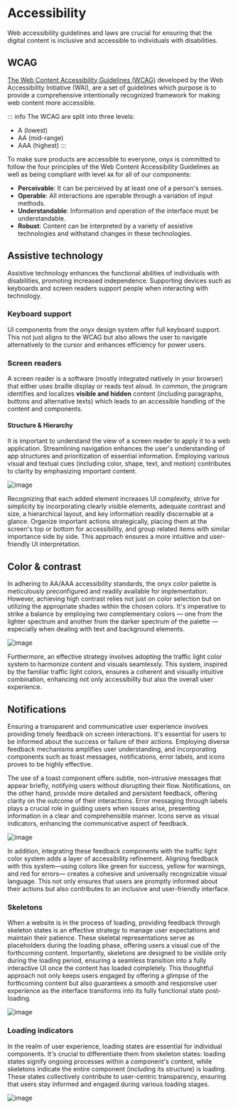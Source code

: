 # Accessibility

Web accessibility guidelines and laws are crucial for ensuring that the digital content is inclusive and accessible to individuals with disabilities.

## WCAG

[The Web Content Accessibility Guidelines (WCAG)](https://www.w3.org/TR/UNDERSTANDING-WCAG20/intro.html#introduction-fourprincs-head) developed by the Web Accessibility Initiative (WAI), are a set of guidelines which purpose is to provide a comprehensive intentionally recognized framework for making web content more accessible.

::: info
The WCAG are split into three levels:

- A (lowest)
- AA (mid-range)
- AAA (highest)
  :::

To make sure products are accessible to everyone, onyx is committed to follow the four principles of the Web Content Accessibility Guidelines as well as being compliant with level `AA` for all of our components:

- **Perceivable**: It can be perceived by at least one of a person's senses.
- **Operable**: All interactions are operable through a variation of input methods.
- **Understandable**: Information and operation of the interface must be understandable.
- **Robust**: Content can be interpreted by a variety of assistive technologies and withstand changes in these technologies.

## Assistive technology

Assistive technology enhances the functional abilities of individuals with disabilities, promoting increased independence. Supporting devices such as keyboards and screen readers support people when interacting with technology.

### Keyboard support

UI components from the onyx design system offer full keyboard support. This not just aligns to the WCAG but also allows the user to navigate alternatively to the cursor and enhances efficiency for power users.

### Screen readers

A screen reader is a software (mostly integrated natively in your browser) that either uses braille display or reads text aloud. In common, the program identifies and localizes **visible and hidden** content (including paragraphs, buttons and alternative texts) which leads to an accessible handling of the content and components.

#### Structure & Hierarchy

It is important to understand the view of a screen reader to apply it to a web application. Streamlining navigation enhances the user's understanding of app structures and prioritization of essential information. Employing various visual and textual cues (including color, shape, text, and motion) contributes to clarity by emphasizing important content.

![image](/assets/structure.webp)

Recognizing that each added element increases UI complexity, strive for simplicity by incorporating clearly visible elements, adequate contrast and size, a hierarchical layout, and key information readily discernable at a glance. Organize important actions strategically, placing them at the screen's top or bottom for accessibility, and group related items with similar importance side by side. This approach ensures a more intuitive and user-friendly UI interpretation.

## Color & contrast

In adhering to AA/AAA accessibility standards, the onyx color palette is meticulously preconfigured and readily available for implementation. However, achieving high contrast relies not just on color selection but on utilizing the appropriate shades within the chosen colors. It's imperative to strike a balance by employing two complementary colors — one from the lighter spectrum and another from the darker spectrum of the palette — especially when dealing with text and background elements.

![image](/assets/contrast.webp)

Furthermore, an effective strategy involves adopting the traffic light color system to harmonize content and visuals seamlessly. This system, inspired by the familiar traffic light colors, ensures a coherent and visually intuitive combination, enhancing not only accessibility but also the overall user experience.

## Notifications

Ensuring a transparent and communicative user experience involves providing timely feedback on screen interactions. It's essential for users to be informed about the success or failure of their actions. Employing diverse feedback mechanisms amplifies user understanding, and incorporating components such as toast messages, notifications, error labels, and icons proves to be highly effective.

The use of a toast component offers subtle, non-intrusive messages that appear briefly, notifying users without disrupting their flow. Notifications, on the other hand, provide more detailed and persistent feedback, offering clarity on the outcome of their interactions.
Error messaging through labels plays a crucial role in guiding users when issues arise, presenting information in a clear and comprehensible manner. Icons serve as visual indicators, enhancing the communicative aspect of feedback.

![image](/assets/feedback.webp)

In addition, integrating these feedback components with the traffic light color system adds a layer of accessibility refinement. Aligning feedback with this system—using colors like green for success, yellow for warnings, and red for errors— creates a cohesive and universally recognizable visual language. This not only ensures that users are promptly informed about their actions but also contributes to an inclusive and user-friendly interface.

### Skeletons

When a website is in the process of loading, providing feedback through skeleton states is an effective strategy to manage user expectations and maintain their patience. These skeletal representations serve as placeholders during the loading phase, offering users a visual cue of the forthcoming content. Importantly, skeletons are designed to be visible only during the loading period, ensuring a seamless transition into a fully interactive UI once the content has loaded completely. This thoughtful approach not only keeps users engaged by offering a glimpse of the forthcoming content but also guarantees a smooth and responsive user experience as the interface transforms into its fully functional state post-loading.

![image](/assets/skeleton.webp)

### Loading indicators

In the realm of user experience, loading states are essential for individual components. It's crucial to differentiate them from skeleton states: loading states signify ongoing processes within a component's content, while skeletons indicate the entire component (including its structure) is loading. These states collectively contribute to user-centric transparency, ensuring that users stay informed and engaged during various loading stages.

![image](/assets/loading.webp)

